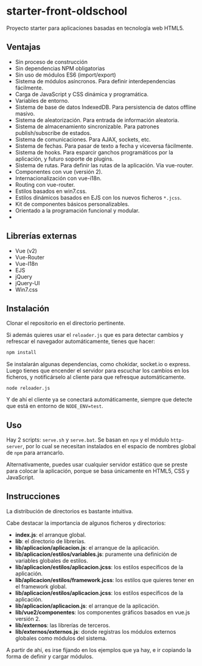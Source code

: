 # starter-front-oldschool

Proyecto starter para aplicaciones basadas en tecnología web HTML5.

## Ventajas

- Sin proceso de construcción
- Sin dependencias NPM obligatorias
- Sin uso de módulos ES6 (import/export)
- Sistema de módulos asíncronos. Para definir interdependencias fácilmente.
- Carga de JavaScript y CSS dinámica y programática.
- Variables de entorno.
- Sistema de base de datos IndexedDB. Para persistencia de datos offline masivo.
- Sistema de aleatorización. Para entrada de información aleatoria.
- Sistema de almacenamiento sincronizable. Para patrones publish/subscribe de estados.
- Sistema de comunicaciones. Para AJAX, sockets, etc.
- Sistema de fechas. Para pasar de texto a fecha y viceversa fácilmente.
- Sistema de hooks. Para esparcir ganchos programáticos por la aplicación, y futuro soporte de plugins.
- Sistema de rutas. Para definir las rutas de la aplicación. Vía vue-router.
- Componentes con vue (versión 2).
- Internacionalización con vue-i18n.
- Routing con vue-router.
- Estilos basados en win7.css.
- Estilos dinámicos basados en EJS con los nuevos ficheros `*.jcss`.
- Kit de componentes básicos personalizables.
- Orientado a la programación funcional y modular.
- 

## Librerías externas

- Vue (v2)
- Vue-Router
- Vue-I18n
- EJS
- jQuery
- jQuery-UI
- Win7.css

## Instalación

Clonar el repositorio en el directorio pertinente.

Si además quieres usar el `reloader.js` que es para detectar cambios y refrescar el navegador automáticamente, tienes que hacer:

```sh
npm install
```

Se instalarán algunas dependencias, como chokidar, socket.io o express. Luego tienes que encender el servidor para escuchar los cambios en los ficheros, y notificárselo al cliente para que refresque automáticamente.

```
node reloader.js
```

Y de ahí el cliente ya se conectará automáticamente, siempre que detecte que está en entorno de `NODE_ENV=test`.

## Uso

Hay 2 scripts: `serve.sh` y `serve.bat`. Se basan en `npx` y el módulo `http-server`, por lo cual se necesitan instalados en el espacio de nombres global de `npm` para arrancarlo.

Alternativamente, puedes usar cualquier servidor estático que se preste para colocar la aplicación, porque se basa únicamente en HTML5, CSS y JavaScript.

## Instrucciones

La distribución de directorios es bastante intuitiva.

Cabe destacar la importancia de algunos ficheros y directorios:

 - **index.js**: el arranque global.
 - **lib**: el directorio de librerías.
 - **lib/aplicacion/aplicacion.js**: el arranque de la aplicación.
 - **lib/aplicacion/estilos/variables.js**: puramente una definición de variables globales de estilos.
 - **lib/aplicacion/estilos/aplicacion.jcss**: los estilos específicos de la aplicación.
 - **lib/aplicacion/estilos/framework.jcss**: los estilos que quieres tener en el framework global.
 - **lib/aplicacion/estilos/aplicacion.jcss**: los estilos específicos de la aplicación.
 - **lib/aplicacion/aplicacion.js**: el arranque de la aplicación.
 - **lib/vue2/componentes**: los componentes gráficos basados en vue.js versión 2.
 - **lib/externos**: las librerías de terceros.
 - **lib/externos/externos.js**: donde registras los módulos externos globales como módulos del sistema.
 
A partir de ahí, es irse fijando en los ejemplos que ya hay, e ir copiando la forma de definir y cargar módulos.

